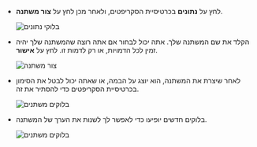 + לחץ על **נתונים** בכרטיסיית הסקריפטים, ולאחר מכן לחץ על **צור משתנה**.
    
    ![בלוקי נתונים](images/data-blocks.png)

+ הקלד את שם המשתנה שלך. אתה יכול לבחור אם אתה רוצה שהמשתנה שלך יהיה זמין לכל הדמויות, או רק לדמות זו. לחץ על **אישור**.
    
    ![צור משתנה](images/create-variable.png)

+ לאחר שיצרת את המשתנה, הוא יוצג על הבמה, או שאתה יכול לבטל את הסימון בכרטיסיית הסקריפטים כדי להסתיר את זה.
    
    ![בלוקים משתנים](images/variable-show.png)

+ בלוקים חדשים יופיעו כדי לאפשר לך לשנות את הערך של המשתנה.
    
    ![בלוקים משתנים](images/variable-blocks.png)
